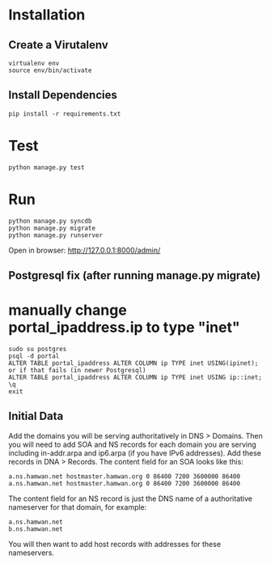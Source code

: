 # Installation

## Create a Virutalenv

    virtualenv env
    source env/bin/activate

## Install Dependencies

    pip install -r requirements.txt

# Test

    python manage.py test

# Run

    python manage.py syncdb
    python manage.py migrate
    python manage.py runserver

Open in browser: http://127.0.0.1:8000/admin/

## Postgresql fix (after running manage.py migrate)

# manually change portal_ipaddress.ip to type "inet"

    sudo su postgres
    psql -d portal
    ALTER TABLE portal_ipaddress ALTER COLUMN ip TYPE inet USING(ipinet);
    or if that fails (in newer Postgresql)
    ALTER TABLE portal_ipaddress ALTER COLUMN ip TYPE inet USING ip::inet;
    \q
    exit

## Initial Data

Add the domains you will be serving authoritatively in DNS > Domains.
Then you will need to add SOA and NS records for each domain you are serving
including in-addr.arpa and ip6.arpa (if you have IPv6 addresses). Add these records 
in DNA > Records.
The content field for an SOA looks like this:

    a.ns.hamwan.net hostmaster.hamwan.org 0 86400 7200 3600000 86400
    a.ns.hamwan.net hostmaster.hamwan.org 0 86400 7200 3600000 86400

The content field for an NS record is just the DNS name of a authoritative nameserver for that domain, for example:

    a.ns.hamwan.net
    b.ns.hamwan.net

You will then want to add host records with addresses for these nameservers.
